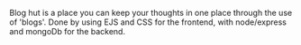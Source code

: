 Blog hut is a place you can keep your thoughts in one place through the use of 'blogs'. Done by using EJS and CSS for the frontend, with node/express and mongoDb for the backend.
